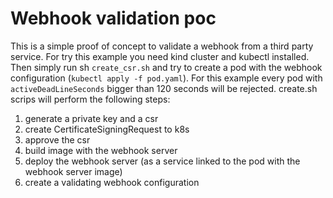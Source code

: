 Webhook validation poc
==================
This is a simple proof of concept to validate a webhook from a third party service.
For try this example you need kind cluster and kubectl installed.
Then simply run sh `create_csr.sh` and try to create a pod with the webhook configuration (`kubectl apply -f pod.yaml`).
For this example every pod with `activeDeadLineSeconds` bigger than 120 seconds will be rejected.
create.sh scrips will perform the following steps:
1. generate a private key and a csr
2. create CertificateSigningRequest to k8s
3. approve the csr
4. build image with the webhook server
5. deploy the webhook server (as a service linked to the pod with the webhook server image)
6. create a validating webhook configuration